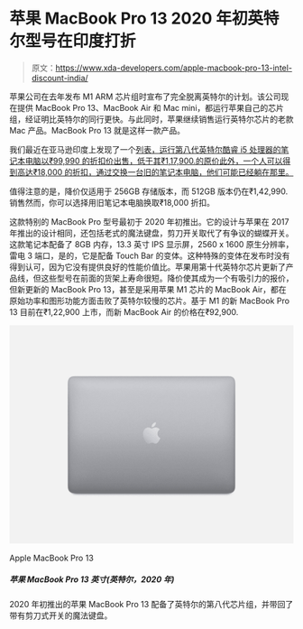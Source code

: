 # 苹果 MacBook Pro 13 2020 年初英特尔型号在印度打折

> 原文：<https://www.xda-developers.com/apple-macbook-pro-13-intel-discount-india/>

苹果公司在去年发布 M1 ARM 芯片组时宣布了完全脱离英特尔的计划。该公司现在提供 MacBook Pro 13、MacBook Air 和 Mac mini，都运行苹果自己的芯片组，经证明比英特尔的同行更快。与此同时，苹果继续销售运行英特尔芯片的老款 Mac 产品。MacBook Pro 13 就是这样一款产品。

我们最近在亚马逊印度上发现了一个[列表，运行第八代英特尔酷睿 i5 处理器的笔记本电脑以₹99,990 的折扣价出售，低于其₹1,17,900.的原价此外，一个人可以得到高达₹18,000 的折扣，通过交换一台旧的笔记本电脑，他们可能已经躺在那里。](https://www.amazon.in/dp/B0883JQQJQ/?tag=xdaportalin-21)

值得注意的是，降价仅适用于 256GB 存储版本，而 512GB 版本仍在₹1,42,990.销售然而，你可以选择用旧笔记本电脑换取₹18,000 折扣。

这款特别的 MacBook Pro 型号最初于 2020 年初推出。它的设计与苹果在 2017 年推出的设计相同，还包括老式的魔法键盘，剪刀开关取代了有争议的蝴蝶开关。这款笔记本配备了 8GB 内存，13.3 英寸 IPS 显示屏，2560 x 1600 原生分辨率，雷电 3 端口，是的，它是配备 Touch Bar 的变体。这种特殊的变体在发布时没有得到认可，因为它没有提供良好的性能价值比。苹果用第十代英特尔芯片更新了产品线，但这些型号在前面的货架上寿命很短。降价使其成为一个有吸引力的报价，但新更新的 MacBook Pro 13，甚至是采用苹果 M1 芯片的 MacBook Air，都在原始功率和图形功能方面击败了英特尔较慢的芯片。基于 M1 的新 MacBook Pro 13 目前在₹1,22,900 上市，而新 MacBook Air 的价格在₹92,900.

 <picture>![The Apple MacBook Pro 13 launched in early 2020 comes with Intel's 8th-gen chipsets and brought back the Magic keyboard with scissor style switches. ](img/c311186280d2f89c8ca4d16b84e46391.png)</picture> 

Apple MacBook Pro 13

##### 苹果 MacBook Pro 13 英寸(英特尔，2020 年)

2020 年初推出的苹果 MacBook Pro 13 配备了英特尔的第八代芯片组，并带回了带有剪刀式开关的魔法键盘。